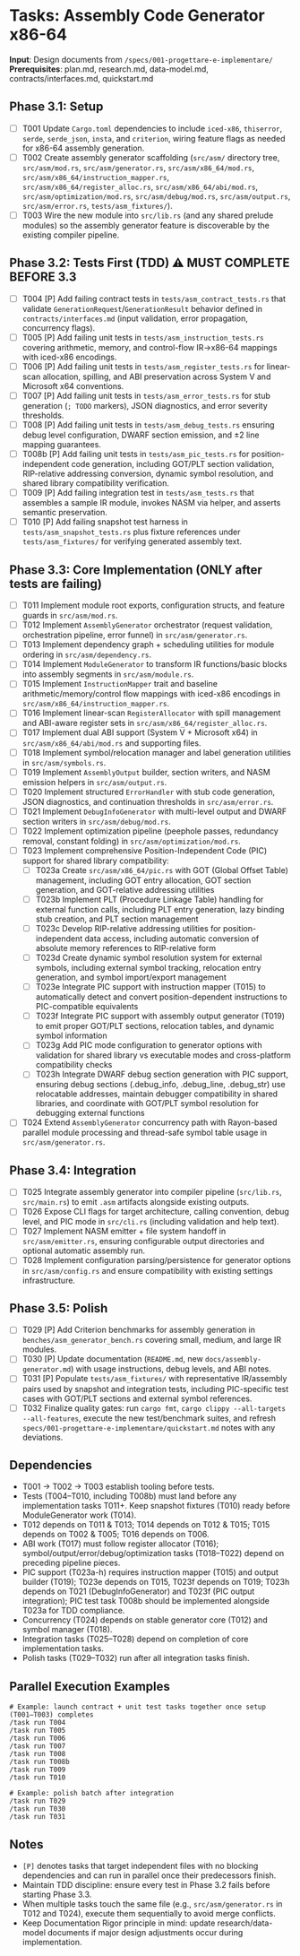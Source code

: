 # Tasks: Assembly Code Generator x86-64

**Input**: Design documents from `/specs/001-progettare-e-implementare/`
**Prerequisites**: plan.md, research.md, data-model.md, contracts/interfaces.md, quickstart.md

## Phase 3.1: Setup
- [ ] T001 Update `Cargo.toml` dependencies to include `iced-x86`, `thiserror`, `serde`, `serde_json`, `insta`, and `criterion`, wiring feature flags as needed for x86-64 assembly generation.
- [ ] T002 Create assembly generator scaffolding (`src/asm/` directory tree, `src/asm/mod.rs`, `src/asm/generator.rs`, `src/asm/x86_64/mod.rs`, `src/asm/x86_64/instruction_mapper.rs`, `src/asm/x86_64/register_alloc.rs`, `src/asm/x86_64/abi/mod.rs`, `src/asm/optimization/mod.rs`, `src/asm/debug/mod.rs`, `src/asm/output.rs`, `src/asm/error.rs`, `tests/asm_fixtures/`).
- [ ] T003 Wire the new module into `src/lib.rs` (and any shared prelude modules) so the assembly generator feature is discoverable by the existing compiler pipeline.

## Phase 3.2: Tests First (TDD) ⚠️ MUST COMPLETE BEFORE 3.3
- [ ] T004 [P] Add failing contract tests in `tests/asm_contract_tests.rs` that validate `GenerationRequest`/`GenerationResult` behavior defined in `contracts/interfaces.md` (input validation, error propagation, concurrency flags).
- [ ] T005 [P] Add failing unit tests in `tests/asm_instruction_tests.rs` covering arithmetic, memory, and control-flow IR→x86-64 mappings with iced-x86 encodings.
- [ ] T006 [P] Add failing unit tests in `tests/asm_register_tests.rs` for linear-scan allocation, spilling, and ABI preservation across System V and Microsoft x64 conventions.
- [ ] T007 [P] Add failing unit tests in `tests/asm_error_tests.rs` for stub generation (`; TODO` markers), JSON diagnostics, and error severity thresholds.
- [ ] T008 [P] Add failing unit tests in `tests/asm_debug_tests.rs` ensuring debug level configuration, DWARF section emission, and ±2 line mapping guarantees.
- [ ] T008b [P] Add failing unit tests in `tests/asm_pic_tests.rs` for position-independent code generation, including GOT/PLT section validation, RIP-relative addressing conversion, dynamic symbol resolution, and shared library compatibility verification.
- [ ] T009 [P] Add failing integration test in `tests/asm_tests.rs` that assembles a sample IR module, invokes NASM via helper, and asserts semantic preservation.
- [ ] T010 [P] Add failing snapshot test harness in `tests/asm_snapshot_tests.rs` plus fixture references under `tests/asm_fixtures/` for verifying generated assembly text.

## Phase 3.3: Core Implementation (ONLY after tests are failing)
- [ ] T011 Implement module root exports, configuration structs, and feature guards in `src/asm/mod.rs`.
- [ ] T012 Implement `AssemblyGenerator` orchestrator (request validation, orchestration pipeline, error funnel) in `src/asm/generator.rs`.
- [ ] T013 Implement dependency graph + scheduling utilities for module ordering in `src/asm/dependency.rs`.
- [ ] T014 Implement `ModuleGenerator` to transform IR functions/basic blocks into assembly segments in `src/asm/module.rs`.
- [ ] T015 Implement `InstructionMapper` trait and baseline arithmetic/memory/control flow mappings with iced-x86 encodings in `src/asm/x86_64/instruction_mapper.rs`.
- [ ] T016 Implement linear-scan `RegisterAllocator` with spill management and ABI-aware register sets in `src/asm/x86_64/register_alloc.rs`.
- [ ] T017 Implement dual ABI support (System V + Microsoft x64) in `src/asm/x86_64/abi/mod.rs` and supporting files.
- [ ] T018 Implement symbol/relocation manager and label generation utilities in `src/asm/symbols.rs`.
- [ ] T019 Implement `AssemblyOutput` builder, section writers, and NASM emission helpers in `src/asm/output.rs`.
- [ ] T020 Implement structured `ErrorHandler` with stub code generation, JSON diagnostics, and continuation thresholds in `src/asm/error.rs`.
- [ ] T021 Implement `DebugInfoGenerator` with multi-level output and DWARF section writers in `src/asm/debug/mod.rs`.
- [ ] T022 Implement optimization pipeline (peephole passes, redundancy removal, constant folding) in `src/asm/optimization/mod.rs`.
- [ ] T023 Implement comprehensive Position-Independent Code (PIC) support for shared library compatibility:
  - [ ] T023a Create `src/asm/x86_64/pic.rs` with GOT (Global Offset Table) management, including GOT entry allocation, GOT section generation, and GOT-relative addressing utilities
  - [ ] T023b Implement PLT (Procedure Linkage Table) handling for external function calls, including PLT entry generation, lazy binding stub creation, and PLT section management
  - [ ] T023c Develop RIP-relative addressing utilities for position-independent data access, including automatic conversion of absolute memory references to RIP-relative form
  - [ ] T023d Create dynamic symbol resolution system for external symbols, including external symbol tracking, relocation entry generation, and symbol import/export management  
  - [ ] T023e Integrate PIC support with instruction mapper (T015) to automatically detect and convert position-dependent instructions to PIC-compatible equivalents
  - [ ] T023f Integrate PIC support with assembly output generator (T019) to emit proper GOT/PLT sections, relocation tables, and dynamic symbol information
  - [ ] T023g Add PIC mode configuration to generator options with validation for shared library vs executable modes and cross-platform compatibility checks
  - [ ] T023h Integrate DWARF debug section generation with PIC support, ensuring debug sections (.debug_info, .debug_line, .debug_str) use relocatable addresses, maintain debugger compatibility in shared libraries, and coordinate with GOT/PLT symbol resolution for debugging external functions
- [ ] T024 Extend `AssemblyGenerator` concurrency path with Rayon-based parallel module processing and thread-safe symbol table usage in `src/asm/generator.rs`.

## Phase 3.4: Integration
- [ ] T025 Integrate assembly generator into compiler pipeline (`src/lib.rs`, `src/main.rs`) to emit `.asm` artifacts alongside existing outputs.
- [ ] T026 Expose CLI flags for target architecture, calling convention, debug level, and PIC mode in `src/cli.rs` (including validation and help text).
- [ ] T027 Implement NASM emitter + file system handoff in `src/asm/emitter.rs`, ensuring configurable output directories and optional automatic assembly run.
- [ ] T028 Implement configuration parsing/persistence for generator options in `src/asm/config.rs` and ensure compatibility with existing settings infrastructure.

## Phase 3.5: Polish
- [ ] T029 [P] Add Criterion benchmarks for assembly generation in `benches/asm_generator_bench.rs` covering small, medium, and large IR modules.
- [ ] T030 [P] Update documentation (`README.md`, new `docs/assembly-generator.md`) with usage instructions, debug levels, and ABI notes.
- [ ] T031 [P] Populate `tests/asm_fixtures/` with representative IR/assembly pairs used by snapshot and integration tests, including PIC-specific test cases with GOT/PLT sections and external symbol references.
- [ ] T032 Finalize quality gates: run `cargo fmt`, `cargo clippy --all-targets --all-features`, execute the new test/benchmark suites, and refresh `specs/001-progettare-e-implementare/quickstart.md` notes with any deviations.

## Dependencies
- T001 → T002 → T003 establish tooling before tests.
- Tests (T004–T010, including T008b) must land before any implementation tasks T011+. Keep snapshot fixtures (T010) ready before ModuleGenerator work (T014).
- T012 depends on T011 & T013; T014 depends on T012 & T015; T015 depends on T002 & T005; T016 depends on T006.
- ABI work (T017) must follow register allocator (T016); symbol/output/error/debug/optimization tasks (T018–T022) depend on preceding pipeline pieces.
- PIC support (T023a-h) requires instruction mapper (T015) and output builder (T019); T023e depends on T015, T023f depends on T019; T023h depends on T021 (DebugInfoGenerator) and T023f (PIC output integration); PIC test task T008b should be implemented alongside T023a for TDD compliance.
- Concurrency (T024) depends on stable generator core (T012) and symbol manager (T018).
- Integration tasks (T025–T028) depend on completion of core implementation tasks.
- Polish tasks (T029–T032) run after all integration tasks finish.

## Parallel Execution Examples
```
# Example: launch contract + unit test tasks together once setup (T001–T003) completes
/task run T004
/task run T005
/task run T006
/task run T007
/task run T008
/task run T008b
/task run T009
/task run T010

# Example: polish batch after integration
/task run T029
/task run T030
/task run T031
```

## Notes
- `[P]` denotes tasks that target independent files with no blocking dependencies and can run in parallel once their predecessors finish.
- Maintain TDD discipline: ensure every test in Phase 3.2 fails before starting Phase 3.3.
- When multiple tasks touch the same file (e.g., `src/asm/generator.rs` in T012 and T024), execute them sequentially to avoid merge conflicts.
- Keep Documentation Rigor principle in mind: update research/data-model documents if major design adjustments occur during implementation.

